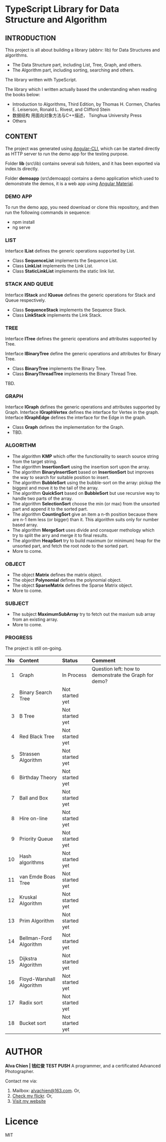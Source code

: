 # TypeScript Library for Data Structure and Algorithm
## INTRODUCTION
This project is all about building a library (abbrv: lib) for Data Structures and algorithms. 

- The Data Structure part, including List, Tree, Graph, and others. 
- The Algorithm part, including sorting, searching and others. 

The library written with TypeScript.

The library which I written actually based the understanding when reading the books below:
- Introduction to Algorithms, Third Edition, by Thomas H. Cormen, Charles E. Leiserson, Ronald L. Rivest, and Clifford Stein
- 数据结构 用面向对象方法与C++描述， Tsinghua University Press
- Others

## CONTENT
The project was generated using [Angular-CLI](https://github.com/angular/angular-cli), which can be started directly as HTTP server to run the demo app for the testing purpose.

Folder **lib** (src\lib) contains several sub folders, and it has been exported via index.ts directly.

Folder **demoapp** (src\demoapp) contains a demo application which used to demonstrate the demos, it is a web app using [Angular Material](https://material.angular.io).

### DEMO APP
To run the demo app, you need download or clone this repository, and then run the following commands in sequence:
- npm install
- ng serve

### LIST
Interface **IList** defines the generic operations supported by List.

- Class **SequenceList** implements the Sequence List.
- Class **LinkList** implements the Link List.
- Class **StaticLinkList** implements the static link list.

### STACK AND QUEUE
Interface **IStack** and **IQueue** defines the generic operations for Stack and Queue respectively.

- Class **SequenceStack** implements the Sequence Stack.
- Class **LinkStack** implements the Link Stack.

### TREE
Interface **ITree** defines the generic operations and attributes supported by Tree.

Interface **IBinaryTree** define the generic operations and attributes for Binary Tree.

- Class **BinaryTree** implements the Binary Tree.
- Class **BinaryThreadTree** implements the Binary Thread Tree.

TBD.

### GRAPH
Interface **IGraph** defines the generic operations and attributes supported by Graph.
Interface **IGraphVertex** defines the interface for Vertex in the graph.
Interface **IGraphEdge** defines the interface for the Edge in the graph.

- Class **Graph** defines the implementation for the Graph.
- TBD.

### ALGORITHM
- The algorithm **KMP** which offer the functionality to search source string from the target string.
- The algorithm **InsertionSort** using the insertion sort upon the array.
- The algorithm **BinaryInsertSort** based on **InsertionSort** but improves the way to search for suitable position to insert.
- The algorithm **BubbleSort** using the bubble-sort on the array: pickup the biggest and move it to the tail of the array.
- The algorithm **QuickSort** based on **BubbleSort** but use recursive way to handle two parts of the array.
- The algorithm **SelectionSort** choose the min (or max) from the unsorted part and append it to the sorted part.
- The algorithm **CountingSort** give an item a n-th position because there are n-1 item less (or bigger) than it. This algorithm suits only for number based array.
- The algorithm **MergeSort** uses divide and consquer methology which try to split the arry and merge it to final results.
- The algorithm **HeapSort** try to build maximum (or minimum) heap for the unsorted part, and fetch the root node to the sorted part.
- More to come.

### OBJECT
- The object **Matrix** defines the matrix object.
- The object **Polynomial** defines the polynomial object.
- The object **SparseMatrix** defines the Sparse Matrix object.
- More to come.

### SUBJECT
- The subject **MaximumSubArray** try to fetch out the maxium sub array from an existing array.
- More to come.

### PROGRESS
The project is still on-going.

No|Content|Status|Comment
----:|:----|:-----|:-----
1|Graph|In Process|Question left: how to demonstrate the Graph for demo?
2|Binary Search Tree|Not started yet|
3|B Tree|Not started yet|
4|Red Black Tree|Not started yet|
5|Strassen Algorithm|Not started yet|
6|Birthday Theory|Not started yet|
7|Ball and Box|Not started yet|
8|Hire on-line|Not started yet|
9|Priority Queue|Not started yet|
10|Hash algorithms|Not started yet|
11|van Emde Boas Tree|Not started yet|
12|Kruskal Algorithm|Not started yet|
13|Prim Algorithm|Not started yet
14|Bellman-Ford Algorithm|Not started yet|
15|Dijkstra Algorithm|Not started yet|
16|Floyd-Warshall Algorithm|Not started yet|
17|Radix sort|Not started yet|
18|Bucket sort|Not started yet|

# AUTHOR
**Alva Chien | 钱红俊**
**TEST PUSH**
A programmer, and a certificated Advanced Photographer.  
 
Contact me via:

1. Mailbox: alvachien@163.com. Or,
2. [Check my flickr](http://www.flickr.com/photos/alvachien). Or,
3. [Visit my website](http://www.alvachien.com)

# Licence
MIT
